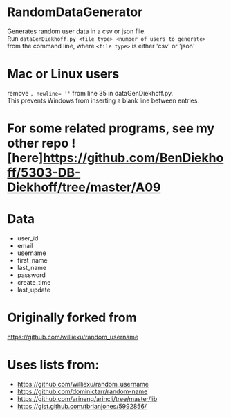 # RandomDataGenerator
Generates random user data in a csv or json file.  
Run ```dataGenDiekhoff.py <file type> <number of users to generate>```  
from the command line, where `<file type>` is either 'csv' or 'json'

# Mac or Linux users
remove `, newline= ''` from line 35 in dataGenDiekhoff.py.  
This prevents Windows from inserting a blank line between entries.

# For some related programs, see my other repo ![here]https://github.com/BenDiekhoff/5303-DB-Diekhoff/tree/master/A09

# Data
- user_id
- email
- username
- first_name
- last_name
- password
- create_time
- last_update

# Originally forked from
https://github.com/williexu/random_username

# Uses lists from:
- https://github.com/williexu/random_username
- https://github.com/dominictarr/random-name
- https://github.com/arineng/arincli/tree/master/lib
- https://gist.github.com/tbrianjones/5992856/
